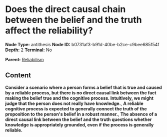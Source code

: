 # Does the direct causal chain between the belief and the truth affect the reliability?

**Node Type:** antithesis
**Node ID:** b0731af3-b91d-40be-b2ce-c9bee685f54f
**Depth:** 2
**Terminal:** No

**Parent:** [Reliabilism](reliabilism.md)

## Content

**Consider a scenario where a person forms a belief that is true and caused by a reliable process, but there is no direct causal link between the fact making the belief true and the cognitive process. Intuitively, we might judge that the person does not really have knowledge.**, **A reliable cognitive process is expected to generally connect the truth of the proposition to the person's belief in a robust manner.**, **The absence of a direct causal link between the belief and the truth questions whether knowledge is appropriately grounded, even if the process is generally reliable.**
